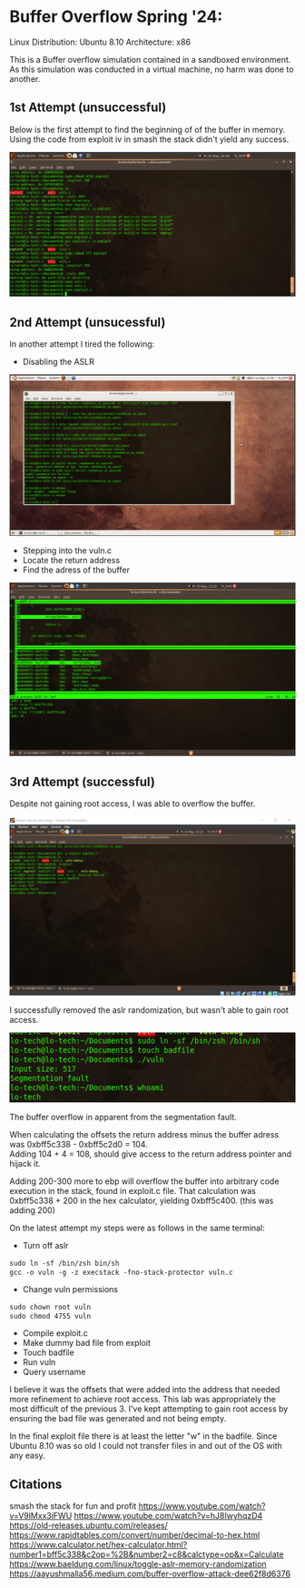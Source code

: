 # Buffer Overflow Spring '24:

Linux Distribution:	Ubuntu 8.10
Architecture:		x86

This is a Buffer overflow simulation contained in a sandboxed environment.  
As this simulation was conducted in a virtual machine, no harm was done to another.

## 1st Attempt (unsuccessful)

Below is the first attempt to find the beginning of of the buffer in memory.  
Using the code from exploit iv in smash the stack didn't yield any success.

![first_attempt](not_work.png)

## 2nd Attempt (unsucessful)

In another attempt I tired the following:

* Disabling the ASLR
  
![disable](disable_aslr.png)

* Stepping into the vuln.c
* Locate the return address
* Find the adress of the buffer
  
![stepping](step_in_gdb.png)

## 3rd Attempt (successful)
Despite not gaining root access, I was able to overflow the buffer.

![overflow](seg_fault.png)

I successfully removed the aslr randomization, but wasn't able to gain root access.

![root](no_root.png)

The buffer overflow in apparent from the segmentation fault.

When calculating the offsets the return address minus the buffer adress was 0xbff5c338 - 0xbff5c2d0 = 104.  
Adding 104 + 4 = 108, should give access to the return address pointer and hijack it.

Adding 200-300 more to ebp will overflow the buffer into arbitrary code execution in the stack, found in exploit.c file.
That calculation was 0xbff5c338 + 200 in the hex calculator, yielding 0xbff5c400.  (this was adding 200)

On the latest attempt my steps were as follows in the same terminal:
- Turn off aslr
```
sudo ln -sf /bin/zsh bin/sh
gcc -o vuln -g -z execstack -fno-stack-protector vuln.c
```
- Change vuln permissions

```
sudo chown root vuln
sudo chmod 4755 vuln
```

- Compile exploit.c
- Make dummy bad file from exploit
- Touch badfile
- Run vuln
- Query username

I believe it was the offsets that were added into the address that needed more refinement to achieve root access.  This lab was appropriately the most difficult of the previous 3.  I've kept attempting to gain root access by ensuring the bad file was generated and not being empty.

In the final exploit file there is at least the letter "w" in the badfile. Since Ubuntu 8.10 was so old I could not transfer files in and out of the OS with any easy.


## Citations
smash the stack for fun and profit
https://www.youtube.com/watch?v=V9lMxx3iFWU
https://www.youtube.com/watch?v=hJ8IwyhqzD4
https://old-releases.ubuntu.com/releases/
https://www.rapidtables.com/convert/number/decimal-to-hex.html
https://www.calculator.net/hex-calculator.html?number1=bff5c338&c2op=%2B&number2=c8&calctype=op&x=Calculate
https://www.baeldung.com/linux/toggle-aslr-memory-randomization
https://aayushmalla56.medium.com/buffer-overflow-attack-dee62f8d6376
